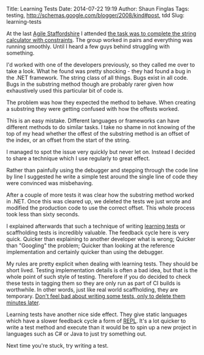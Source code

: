 Title: Learning Tests
Date: 2014-07-22 19:19
Author: Shaun Finglas
Tags: testing, http://schemas.google.com/blogger/2008/kind#post, tdd
Slug: learning-tests

At the last [Agile Staffordshire](http://www.agilestaffordshire.org/) I
attended [the task was to complete the string calculator with
constraints](http://www.agilestaffordshire.org/agile/january-2014-kata-with-constraints/).
The group worked in pairs and everything was running smoothly. Until I
heard a few guys behind struggling with something.

I'd worked with one of the developers previously, so they called me over
to take a look. What he found was pretty shocking - they had found a bug
in the .NET framework. The string class of all things. Bugs exist in all
code. Bugs in the substring method though are probably rarer given how
exhaustively used this particular bit of code is.

The problem was how they expected the method to behave. When creating a
substring they were getting confused with how the offests worked.

This is an easy mistake. Different languages or frameworks can have
different methods to do similar tasks. I take no shame in not knowing of
the top of my head whether the offest of the substring method is an
offset of the index, or an offset from the start of the string.

I managed to spot the issue very quickly but never let on. Instead I
decided to share a technique which I use regularly to great effect.

Rather than painfully using the debugger and stepping through the code
line by line I suggested he write a simple test around the single line
of code they were convinced was misbehaving.

After a couple of more tests it was clear how the substring method
worked in .NET. Once this was cleared up, we deleted the tests we just
wrote and modified the production code to use the correct offset. This
whole process took less than sixty seconds.

I explained afterwards that such a technique of writing [learning
tests](http://blog.thecodewhisperer.com/2011/12/14/when-to-write-learning-tests/)
or scaffholding tests is incredibly valuable. The feedback cycle here is
very quick. Quicker than explaining to another developer what is wrong;
Quicker than "Googling" the problem; Quicker than looking at the
reference implementation and certainly quicker than using the debugger.

My rules are pretty explicit when dealing with learning tests. They
should be short lived. Testing implementation details is often a bad
idea, but that is the whole point of such style of testing. Therefore if
you do decided to check these tests in tagging them so they are only run
as part of CI builds is worthwhile. In other words, just like real world
scaffholding, they are temporary. [Don't feel bad about writing some
tests, only to delete them minutes
later](../../2012/01/write-unit-tests-start-deleting-them).

Learning tests have another nice side effect. They give static languages
which have a slower feedback cycle a form of
[REPL](http://en.wikipedia.org/wiki/Read%E2%80%93eval%E2%80%93print_loop).
It's a lot quicker to write a test method and execute than it would be
to spin up a new project in languages such as C\# or Java to just try
something out.

Next time you're stuck, try writing a test.

</p>

